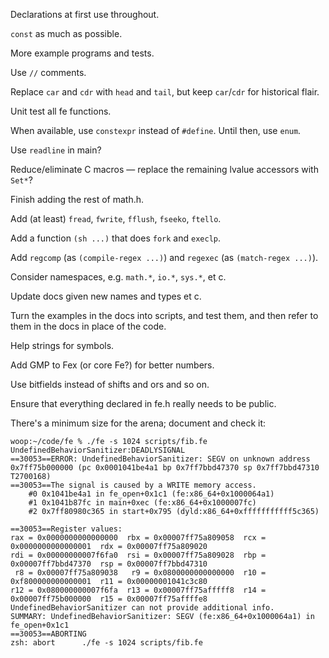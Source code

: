 Declarations at first use throughout.

`const` as much as possible.

More example programs and tests.

Use `//` comments.

Replace `car` and `cdr` with `head` and `tail`, but keep `car`/`cdr` for
historical flair.

Unit test all fe functions.

When available, use `constexpr` instead of `#define`. Until then, use `enum`.

Use `readline` in main?

Reduce/eliminate C macros — replace the remaining lvalue accessors with `Set*`?

Finish adding the rest of math.h.

Add (at least) `fread`, `fwrite`, `fflush`, `fseeko`, `ftello`.

Add a function `(sh ...)` that does `fork` and `execlp`.

Add `regcomp` (as `(compile-regex ...)`) and `regexec` (as `(match-regex ...)`).

Consider namespaces, e.g. `math.*`, `io.*`, `sys.*`, et c.

Update docs given new names and types et c.

Turn the examples in the docs into scripts, and test them, and then refer to
them in the docs in place of the code.

Help strings for symbols.

Add GMP to Fex (or core Fe?) for better numbers.

Use bitfields instead of shifts and ors and so on.

Ensure that everything declared in fe.h really needs to be public.

There's a minimum size for the arena; document and check it:

```
woop:~/code/fe % ./fe -s 1024 scripts/fib.fe 
UndefinedBehaviorSanitizer:DEADLYSIGNAL
==30053==ERROR: UndefinedBehaviorSanitizer: SEGV on unknown address 0x7ff75b000000 (pc 0x0001041be4a1 bp 0x7ff7bbd47370 sp 0x7ff7bbd47310 T2700168)
==30053==The signal is caused by a WRITE memory access.
    #0 0x1041be4a1 in fe_open+0x1c1 (fe:x86_64+0x1000064a1)
    #1 0x1041b87fc in main+0xec (fe:x86_64+0x1000007fc)
    #2 0x7ff80980c365 in start+0x795 (dyld:x86_64+0xfffffffffff5c365)

==30053==Register values:
rax = 0x0000000000000000  rbx = 0x00007ff75a809058  rcx = 0x0000000000000001  rdx = 0x00007ff75a809020  
rdi = 0x00000000007f6fa0  rsi = 0x00007ff75a809028  rbp = 0x00007ff7bbd47370  rsp = 0x00007ff7bbd47310  
 r8 = 0x00007ff75a809038   r9 = 0x0800000000000000  r10 = 0xf800000000000001  r11 = 0x00000001041c3c80  
r12 = 0x080000000007f6fa  r13 = 0x00007ff75afffff8  r14 = 0x00007ff75b000000  r15 = 0x00007ff75affffe8  
UndefinedBehaviorSanitizer can not provide additional info.
SUMMARY: UndefinedBehaviorSanitizer: SEGV (fe:x86_64+0x1000064a1) in fe_open+0x1c1
==30053==ABORTING
zsh: abort      ./fe -s 1024 scripts/fib.fe
```
